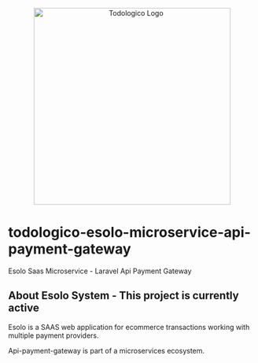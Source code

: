 <p align="center"><a href="https://www.todologico.com/" target="_blank"><img src="https://espatio.todologico.com/panel/logo/todologicologo.png" width="400" alt="Todologico Logo"></a></p>

# todologico-esolo-microservice-api-payment-gateway
Esolo Saas Microservice - Laravel Api Payment Gateway 


## About Esolo System - This project is currently active

Esolo is a SAAS web application for ecommerce transactions working with multiple payment providers. 

Api-payment-gateway is part of a microservices ecosystem.

 

